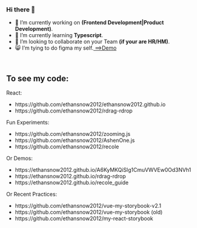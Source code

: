 ### Hi there 👋

- 🔭 I’m currently working on <strong>(Frontend Development|Product Development)</strong>.
- 🌱 I’m currently learning <strong>Typescript</strong>.
- 👯 I’m looking to collaborate on your Team <strong>(if your are HR/HM)</strong>.
- 😸 I’m tying to do figma my self.[ ==>Demo](https://www.figma.com/community/file/1275807140702497684/Demo-My-Figma-Practice)


<br>

## To see my code:

 <div>React: </div>
  <ul>
  <li>
    https://github.com/ethansnow2012/ethansnow2012.github.io
  </li>
  <li>
    https://github.com/ethansnow2012/rdrag-rdrop
  </li>
  </ul>
  <div>Fun Experiments: </div>
<ul>
  <li>
    https://github.com/ethansnow2012/zooming.js
  </li>
  <li>
    https://github.com/ethansnow2012/AshenOne.js
  </li>
  <li>
    https://github.com/ethansnow2012/recole
  </li>
</ul>

<div>Or Demos:</div>
<ul>
  <li>
    https://ethansnow2012.github.io/A6KyMKQiSIg1CmuVWVEw0Od3NVh1
  </li>
  <li>
    https://ethansnow2012.github.io/rdrag-rdrop
  </li>
  <li>
    https://ethansnow2012.github.io/recole_guide
  </li>
</ul>
<div>Or Recent Practices:</div>
<ul>
  <li>
  https://github.com/ethansnow2012/vue-my-storybook-v2.1
  </li>
  <li>
  https://github.com/ethansnow2012/vue-my-storybook (old)
  </li>
  <li>
  https://github.com/ethansnow2012/my-react-storybook
  </li>
</ul>


<!--
**ethansnow2012/ethansnow2012** is a ✨ _special_ ✨ repository because its `README.md` (this file) appears on your GitHub profile.

Here are some ideas to get you started:


- 💬 Ask me about ...
- 📫 How to reach me: ...
- 😄 Pronouns: ...
- ⚡ Fun fact: ...
- 🤔 I’m looking for help with ...
-->
